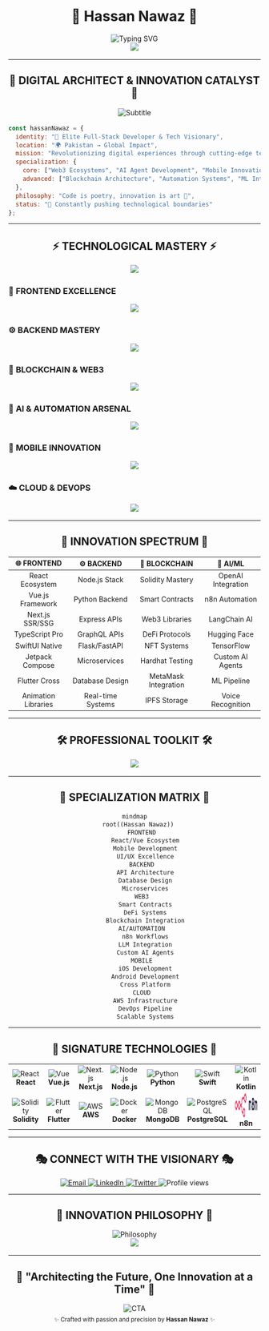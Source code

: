 # <div align="center">🚀 **Hassan Nawaz** 🚀</div>

<div align="center">
  <img src="https://readme-typing-svg.herokuapp.com?font=Orbitron&weight=900&size=35&duration=3000&pause=500&color=00F5FF&center=true&vCenter=true&width=800&height=100&lines=Full-Stack+Architect;Web3+%26+AI+Visionary;Blockchain+Pioneer;Mobile+Innovation+Expert;Automation+Wizard" alt="Typing SVG" />
</div>

<div align="center">
  <img src="https://capsule-render.vercel.app/api?type=waving&color=0:00F5FF,100:8A2BE2&height=120&section=header&text=&fontSize=0&animation=twinkling" />
</div>

---

## <div align="center">🌟 **DIGITAL ARCHITECT & INNOVATION CATALYST** 🌟</div>

<div align="center">
  <img src="https://readme-typing-svg.herokuapp.com?font=Fira+Code&weight=600&size=22&duration=4000&pause=1000&color=FFD700&center=true&vCenter=true&width=700&lines=Transforming+Ideas+into+Digital+Reality;Building+Tomorrow's+Technology+Today;Where+AI+Meets+Blockchain+Innovation" alt="Subtitle" />
</div>

```javascript
const hassanNawaz = {
  identity: "🎯 Elite Full-Stack Developer & Tech Visionary",
  location: "🌍 Pakistan → Global Impact",
  mission: "Revolutionizing digital experiences through cutting-edge technology",
  specialization: {
    core: ["Web3 Ecosystems", "AI Agent Development", "Mobile Innovation"],
    advanced: ["Blockchain Architecture", "Automation Systems", "ML Integration"]
  },
  philosophy: "Code is poetry, innovation is art 🎨",
  status: "🚀 Constantly pushing technological boundaries"
};
```

---

## <div align="center">⚡ **TECHNOLOGICAL MASTERY** ⚡</div>

<div align="center">
  <img src="https://skillicons.dev/icons?i=react,vue,nextjs,typescript,nodejs,python,swift,kotlin,flutter,solidity&theme=dark" />
</div>

### 🎯 **FRONTEND EXCELLENCE**
<div align="center">
  <img src="https://readme-typing-svg.herokuapp.com?font=Consolas&size=16&duration=2000&pause=500&color=61DAFB&center=true&width=600&lines=React+%7C+Vue+%7C+Next.js+%7C+TypeScript;SwiftUI+%7C+Jetpack+Compose+%7C+Flutter;Tailwind+%7C+Material+UI+%7C+Framer+Motion" />
</div>

### ⚙️ **BACKEND MASTERY**
<div align="center">
  <img src="https://readme-typing-svg.herokuapp.com?font=Consolas&size=16&duration=2000&pause=500&color=68A063&center=true&width=600&lines=Node.js+%7C+Express+%7C+Python+%7C+Flask;GraphQL+%7C+REST+APIs+%7C+Microservices;PostgreSQL+%7C+MongoDB+%7C+Redis" />
</div>

### 🔗 **BLOCKCHAIN & WEB3**
<div align="center">
  <img src="https://readme-typing-svg.herokuapp.com?font=Consolas&size=16&duration=2000&pause=500&color=F7931A&center=true&width=600&lines=Solidity+%7C+Hardhat+%7C+Web3.js+%7C+ethers.js;Smart+Contracts+%7C+DeFi+%7C+NFT+Systems;MetaMask+%7C+IPFS+%7C+Polygon+%7C+Ethereum" />
</div>

### 🤖 **AI & AUTOMATION ARSENAL**
<div align="center">
  <img src="https://readme-typing-svg.herokuapp.com?font=Consolas&size=16&duration=2000&pause=500&color=FF6B6B&center=true&width=700&lines=OpenAI+GPT+%7C+Claude+%7C+Gemini+%7C+Mistral;n8n+%7C+Zapier+%7C+Make+%7C+Automation;LangChain+%7C+Hugging+Face+%7C+TensorFlow;Dialogflow+%7C+Rasa+%7C+Custom+AI+Agents" />
</div>

### 📱 **MOBILE INNOVATION**
<div align="center">
  <img src="https://readme-typing-svg.herokuapp.com?font=Consolas&size=16&duration=2000&pause=500&color=A855F7&center=true&width=600&lines=iOS+%7C+Swift+%7C+SwiftUI+%7C+Combine;Android+%7C+Kotlin+%7C+Jetpack+Compose;Flutter+%7C+React+Native+%7C+Expo" />
</div>

### ☁️ **CLOUD & DEVOPS**
<div align="center">
  <img src="https://readme-typing-svg.herokuapp.com?font=Consolas&size=16&duration=2000&pause=500&color=FF9500&center=true&width=600&lines=AWS+%7C+Docker+%7C+Kubernetes;CI%2FCD+%7C+GitHub+Actions+%7C+Jenkins;Terraform+%7C+Nginx+%7C+Monitoring" />
</div>

---

## <div align="center">🎨 **INNOVATION SPECTRUM** 🎨</div>

<div align="center">

| **🌐 FRONTEND** | **⚙️ BACKEND** | **🔗 BLOCKCHAIN** | **🤖 AI/ML** |
|:---:|:---:|:---:|:---:|
| React Ecosystem | Node.js Stack | Solidity Mastery | OpenAI Integration |
| Vue.js Framework | Python Backend | Smart Contracts | n8n Automation |
| Next.js SSR/SSG | Express APIs | Web3 Libraries | LangChain AI |
| TypeScript Pro | GraphQL APIs | DeFi Protocols | Hugging Face |
| SwiftUI Native | Flask/FastAPI | NFT Systems | TensorFlow |
| Jetpack Compose | Microservices | Hardhat Testing | Custom AI Agents |
| Flutter Cross | Database Design | MetaMask Integration | ML Pipeline |
| Animation Libraries | Real-time Systems | IPFS Storage | Voice Recognition |

</div>

---

## <div align="center">🛠️ **PROFESSIONAL TOOLKIT** 🛠️</div>

<div align="center">
  <img src="https://skillicons.dev/icons?i=vscode,git,github,docker,aws,figma,postman,mongodb,postgresql,redis,nginx,kubernetes&theme=dark" />
</div>

---

## <div align="center">🎯 **SPECIALIZATION MATRIX** 🎯</div>

<div align="center">

```mermaid
mindmap
  root((Hassan Nawaz))
    FRONTEND
      React/Vue Ecosystem
      Mobile Development
      UI/UX Excellence
    BACKEND
      API Architecture
      Database Design
      Microservices
    WEB3
      Smart Contracts
      DeFi Systems
      Blockchain Integration
    AI/AUTOMATION
      n8n Workflows
      LLM Integration
      Custom AI Agents
    MOBILE
      iOS Development
      Android Development
      Cross Platform
    CLOUD
      AWS Infrastructure
      DevOps Pipeline
      Scalable Systems
```

</div>

---

## <div align="center">🌟 **SIGNATURE TECHNOLOGIES** 🌟</div>

<div align="center">
  <table>
    <tr>
      <td align="center" width="96">
        <img src="https://skillicons.dev/icons?i=react" width="48" height="48" alt="React" />
        <br><strong>React</strong>
      </td>
      <td align="center" width="96">
        <img src="https://skillicons.dev/icons?i=vue" width="48" height="48" alt="Vue" />
        <br><strong>Vue.js</strong>
      </td>
      <td align="center" width="96">
        <img src="https://skillicons.dev/icons?i=nextjs" width="48" height="48" alt="Next.js" />
        <br><strong>Next.js</strong>
      </td>
      <td align="center" width="96">
        <img src="https://skillicons.dev/icons?i=nodejs" width="48" height="48" alt="Node.js" />
        <br><strong>Node.js</strong>
      </td>
      <td align="center" width="96">
        <img src="https://skillicons.dev/icons?i=python" width="48" height="48" alt="Python" />
        <br><strong>Python</strong>
      </td>
      <td align="center" width="96">
        <img src="https://skillicons.dev/icons?i=swift" width="48" height="48" alt="Swift" />
        <br><strong>Swift</strong>
      </td>
      <td align="center" width="96">
        <img src="https://skillicons.dev/icons?i=kotlin" width="48" height="48" alt="Kotlin" />
        <br><strong>Kotlin</strong>
      </td>
    </tr>
    <tr>
      <td align="center" width="96">
        <img src="https://skillicons.dev/icons?i=solidity" width="48" height="48" alt="Solidity" />
        <br><strong>Solidity</strong>
      </td>
      <td align="center" width="96">
        <img src="https://skillicons.dev/icons?i=flutter" width="48" height="48" alt="Flutter" />
        <br><strong>Flutter</strong>
      </td>
      <td align="center" width="96">
        <img src="https://skillicons.dev/icons?i=aws" width="48" height="48" alt="AWS" />
        <br><strong>AWS</strong>
      </td>
      <td align="center" width="96">
        <img src="https://skillicons.dev/icons?i=docker" width="48" height="48" alt="Docker" />
        <br><strong>Docker</strong>
      </td>
      <td align="center" width="96">
        <img src="https://skillicons.dev/icons?i=mongodb" width="48" height="48" alt="MongoDB" />
        <br><strong>MongoDB</strong>
      </td>
      <td align="center" width="96">
        <img src="https://skillicons.dev/icons?i=postgresql" width="48" height="48" alt="PostgreSQL" />
        <br><strong>PostgreSQL</strong>
      </td>
      <td align="center" width="96">
        <img src="https://raw.githubusercontent.com/n8n-io/n8n/master/assets/n8n-logo.png" width="48" height="48" alt="n8n" />
        <br><strong>n8n</strong>
      </td>
    </tr>
  </table>
</div>

---

## <div align="center">🎭 **CONNECT WITH THE VISIONARY** 🎭</div>

<div align="center">
  <a href="mailto:hn893385@gmail.com">
    <img src="https://img.shields.io/badge/Email-FF6B6B?style=for-the-badge&logo=gmail&logoColor=white&labelColor=000000" alt="Email"/>
  </a>
  <a href="https://linkedin.com/in/moeez-suleman" target="_blank">
    <img src="https://img.shields.io/badge/LinkedIn-0077B5?style=for-the-badge&logo=linkedin&logoColor=white&labelColor=000000" alt="LinkedIn"/>
  </a>
  <a href="https://twitter.com/MoeezDev" target="_blank">
    <img src="https://img.shields.io/badge/Twitter-1DA1F2?style=for-the-badge&logo=twitter&logoColor=white&labelColor=000000" alt="Twitter"/>
  </a>
  <img src="https://komarev.com/ghpvc/?username=Moeez1999&label=Profile%20Views&color=00F5FF&style=for-the-badge" alt="Profile views"/>
</div>

---

## <div align="center">💫 **INNOVATION PHILOSOPHY** 💫</div>

<div align="center">
  <img src="https://readme-typing-svg.herokuapp.com?font=Orbitron&weight=700&size=24&duration=4000&pause=1000&color=FFD700&center=true&vCenter=true&width=800&lines=Code+is+Poetry+%7C+Innovation+is+Art;Building+Tomorrow's+Technology+Today;Where+Creativity+Meets+Engineering;Transforming+Visions+into+Reality" alt="Philosophy" />
</div>

<div align="center">
  <img src="https://capsule-render.vercel.app/api?type=waving&color=0:8A2BE2,100:00F5FF&height=120&section=footer&text=&fontSize=0&animation=twinkling" />
</div>

---

<div align="center">
  <h2>🌟 "Architecting the Future, One Innovation at a Time" 🌟</h2>
  <img src="https://readme-typing-svg.herokuapp.com?font=Fira+Code&weight=600&size=18&duration=3000&pause=1000&color=00F5FF&center=true&vCenter=true&width=600&lines=Open+for+Revolutionary+Collaborations;Let's+Build+Something+Extraordinary" alt="CTA" />
</div>

<div align="center">
  <sub>✨ Crafted with passion and precision by <strong>Hassan Nawaz</strong> ✨</sub>
</div>
